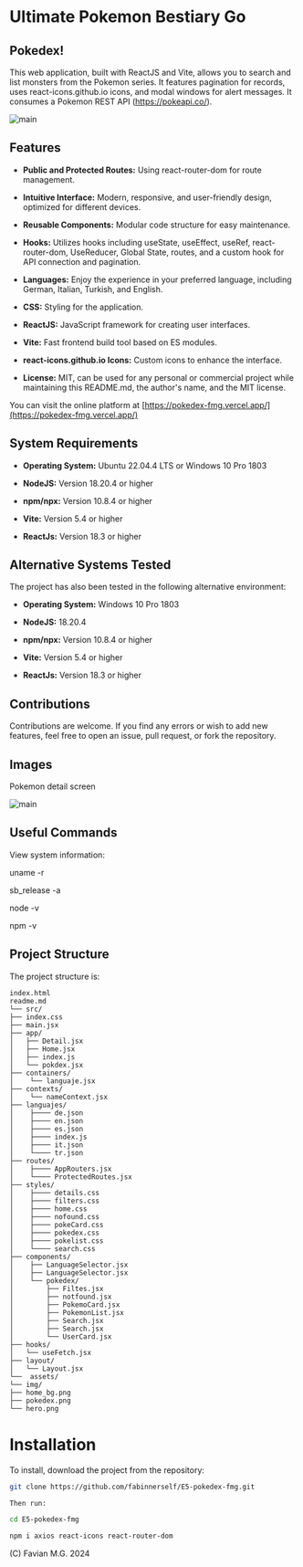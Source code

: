 # Ultimate Pokemon Bestiary Go 

## Pokedex!

This web application, built with ReactJS and Vite, allows you to search and list monsters from the Pokemon series. It features pagination for records, uses react-icons.github.io icons, and modal windows for alert messages. It consumes a Pokemon REST API (https://pokeapi.co/).

![main](pokedex.png)

## Features

- **Public and Protected Routes:** Using react-router-dom for route management.

- **Intuitive Interface:** Modern, responsive, and user-friendly design, optimized for different devices.

- **Reusable Components:** Modular code structure for easy maintenance.

- **Hooks:** Utilizes hooks including useState, useEffect, useRef, react-router-dom, UseReducer, Global State, routes, and a custom hook for API connection and pagination.

- **Languages:** Enjoy the experience in your preferred language, including German, Italian, Turkish, and English.

- **CSS:** Styling for the application.

- **ReactJS:** JavaScript framework for creating user interfaces.

- **Vite:** Fast frontend build tool based on ES modules.

- **react-icons.github.io Icons:** Custom icons to enhance the interface.

- **License:** MIT, can be used for any personal or commercial project while maintaining this README.md, the author's name, and the MIT license.

You can visit the online platform at [https://pokedex-fmg.vercel.app/](https://pokedex-fmg.vercel.app/)

## System Requirements

- **Operating System:** Ubuntu 22.04.4 LTS or Windows 10 Pro 1803 

- **NodeJS:** Version 18.20.4 or higher 

- **npm/npx:** Version 10.8.4 or higher 

- **Vite:** Version 5.4 or higher 

- **ReactJs:** Version 18.3 or higher
    
## Alternative Systems Tested

The project has also been tested in the following alternative environment:

- **Operating System:** Windows 10 Pro 1803

- **NodeJS:** 18.20.4

- **npm/npx:** Version 10.8.4 or higher 

- **Vite:** Version 5.4 or higher 

- **ReactJs:** Version 18.3 or higher 

## Contributions
Contributions are welcome. If you find any errors or wish to add new features, feel free to open an issue, pull request, or fork the repository.

## Images

Pokemon detail screen 

![main](poke_det.png)

## Useful Commands

View system information:

uname -r

sb_release -a

node -v

npm -v

## Project Structure

The project structure is:
```
index.html
readme.md
└── src/
├── index.css
├── main.jsx
├── app/
│   ├── Detail.jsx
│   ├── Home.jsx
│   ├── index.js
│   └── pokdex.jsx
├── containers/
│    └── languaje.jsx
├── contexts/
│    └── nameContext.jsx
├── languajes/
│    ├──── de.json
│    ├──── en.json
│    ├──── es.json
│    ├──── index.js
│    ├──── it.json
│    └──── tr.json
├── routes/
│    ├──── AppRouters.jsx
│    └──── ProtectedRoutes.jsx
├── styles/
│    ├──── details.css
│    ├──── filters.css
│    ├──── home.css
│    ├──── nofound.css
│    ├──── pokeCard.css
│    ├──── pokedex.css
│    ├──── pokelist.css
│    └──── search.css
├── components/
│    ├── LanguageSelector.jsx
│    ├── LanguageSelector.jsx
│    └── pokedex/
│        ├── Filtes.jsx
│        ├── notfound.jsx
│        ├── PokemoCard.jsx
│        ├── PokemonList.jsx
│        ├── Search.jsx
│        ├── Search.jsx
│        └── UserCard.jsx
├── hooks/
│   └── useFetch.jsx
├── layout/
│   └── Layout.jsx
└──  assets/
└── img/
├── home_bg.png
├── pokedex.png
└── hero.png
```
# Installation

To install, download the project from the repository:

```bash
git clone https://github.com/fabinnerself/E5-pokedex-fmg.git

Then run:

cd E5-pokedex-fmg

npm i axios react-icons react-router-dom
```
(C) Favian M.G. 2024